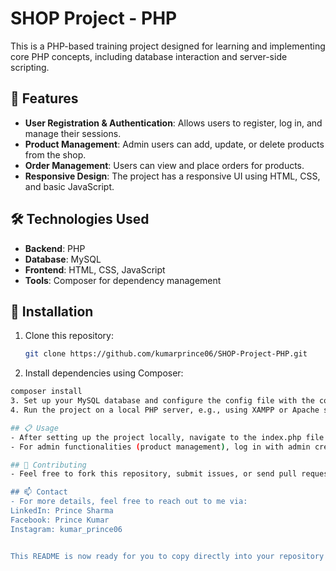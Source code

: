 # SHOP Project - PHP

This is a PHP-based training project designed for learning and implementing core PHP concepts, including database interaction and server-side scripting.

## 🚀 Features
- **User Registration & Authentication**: Allows users to register, log in, and manage their sessions.
- **Product Management**: Admin users can add, update, or delete products from the shop.
- **Order Management**: Users can view and place orders for products.
- **Responsive Design**: The project has a responsive UI using HTML, CSS, and basic JavaScript.

## 🛠️ Technologies Used
- **Backend**: PHP
- **Database**: MySQL
- **Frontend**: HTML, CSS, JavaScript
- **Tools**: Composer for dependency management

## 🔧 Installation
1. Clone this repository:
   ```bash
   git clone https://github.com/kumarprince06/SHOP-Project-PHP.git
2. Install dependencies using Composer:
  ```bash
  composer install
3. Set up your MySQL database and configure the config file with the correct database credentials.
4. Run the project on a local PHP server, e.g., using XAMPP or Apache server.

## 📋 Usage
- After setting up the project locally, navigate to the index.php file or the appropriate landing page.
- For admin functionalities (product management), log in with admin credentials provided in the project setup or code.

## 📝 Contributing
- Feel free to fork this repository, submit issues, or send pull requests if you'd like to contribute.

## 📫 Contact
- For more details, feel free to reach out to me via:
  LinkedIn: Prince Sharma
  Facebook: Prince Kumar
  Instagram: kumar_prince06


This README is now ready for you to copy directly into your repository! Let me know if you need any more modifications or additions!
